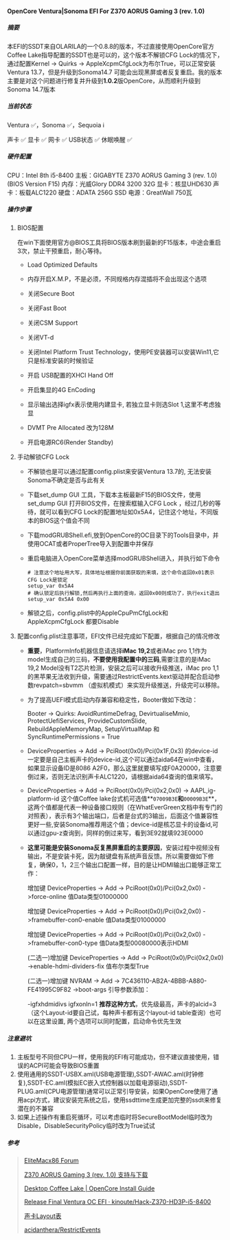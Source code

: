 #### OpenCore  Ventura|Sonoma  EFI For  Z370 AORUS Gaming 3 (rev. 1.0)  

##### 摘要

本EFI的SSDT来自OLARILA的一个0.8.8的版本，不过直接使用OpenCore官方Coffee Lake指导配置的SSDT也是可以的，这个版本不解锁CFG Lock的情况下，通过配置Kernel -> Quirks -> AppleXcpmCfgLock为布尔True，可以正常安装Ventura 13.7，但是升级到Sonoma14.7 可能会出现黑屏或者反复重启。我的版本主要是对这个问题进行修复并升级到**1.0.2**版OpenCore，从而顺利升级到Sonoma 14.7版本

##### 当前状态

Ventura :white_check_mark:，Sonoma :white_check_mark:，Sequoia :information_source:

声卡				:white_check_mark:
显卡				:white_check_mark:
网卡				:white_check_mark:
USB状态		:white_check_mark:
休眠唤醒		:white_check_mark:

##### 硬件配置

CPU：Intel 8th i5-8400
主板：GIGABYTE Z370 AORUS Gaming 3 (rev. 1.0)  (BIOS Version F15)
内存：光威Glory DDR4 3200	32G
显卡：核显UHD630
声卡：板载ALC1220
硬盘：ADATA 256G SSD
电源：GreatWall 750瓦

##### 操作步骤

1. BIOS配置

   在win下面使用官方@BIOS工具将BIOS版本刷到最新的F15版本，中途会重启3次，禁止干预重启，耐心等待。

   + Load Optimized Defaults

   + 内存开启X.M.P，不是必须，不同规格内存混插将不会出现这个选项 

   + 关闭Secure Boot

   + 关闭Fast Boot

   + 关闭CSM Support

   + 关闭VT-d

   + 关闭Intel Platform Trust Technology，使用PE安装器可以安装Win11,它只是标准安装的时候验证

   + 开启 USB配置的XHCI Hand Off

   + 开启集显的4G EnCoding

   + 显示输出选择igfx表示使用内建显卡, 若独立显卡则选Slot 1,这里不考虑独显

   + DVMT Pre Allocated 改为128M

   + 开启电源RC6(Render Standby)

     

2. 手动解锁CFG Lock

   + 不解锁也是可以通过配置config.plist来安装Ventura 13.7的, 无法安装Sonoma不确定是否与此有关

   + 下载set_dump GUI 工具，下载本主板最新F15的BIOS文件，使用set_dump GUI 打开BIOS文件，在搜索框输入CFG Lock ，经过几秒的等待，就可以看到CFG Lock的配置地址如0x5A4，记住这个地址，不同版本的BIOS这个值会不同

   + 下载modGRUBShell.efi,放到OpenCore的OC目录下的Tools目录中，并使用OCAT或者ProperTree导入到配置中并保存

   + 重启电脑进入OpenCore菜单选择modGRUBShell进入，并执行如下命令

     ```
     # 注意这个地址用大写，具体地址根据你前面获取的来填，这个命令返回0x01表示CFG Lock是锁定
     setup_var 0x5A4
     # 确认锁定后执行解锁,然后再执行上面的查询，返回0x00则成功了，执行exit退出
     setup_var 0x5A4 0x00
     ```

   + 解锁之后，config.plist中的AppleCpuPmCfgLock和AppleXcpmCfgLock 都要Disable

     

3. 配置config.plist注意事项，EFI文件已经完成如下配置，根据自己的情况修改

   + **重要**，PlatformInfo机器信息请选择**iMac 19,2**或者iMac pro 1,1作为model生成自己的三码，**不要使用我配置中的三码**,需要注意的是iMac 19,2 Model没有T2芯片检测，安装之后可以接收升级推送，iMac pro 1,1 的黑苹果无法收到升级，需要通过RestrictEvents.kext驱动并配合启动参数revpatch=sbvmm （虚拟机模式）来实现升级推送，升级完可以移除。

   + 为了提高UEFI模式启动内存兼容和稳定性，Booter做如下改动：

     Booter -> Quirks: AvoidRuntimeDefrag, DevirtualiseMmio, ProtectUefiServices, ProvideCustomSlide, RebuildAppleMemoryMap, SetupVirtualMap 和 SyncRuntimePermissions = True

   + DeviceProperties -> Add -> PciRoot(0x0)/Pci(0x1F,0x3) 的device-id一定要是自己主板声卡的device-id,这个可以通过aida64在win中查看，如果显示设备ID是8086 A2F0，那么这里就要填写成F0A20000，注意要倒过来，否则无法识别声卡ALC1220，请根据aida64查询的值来填写。

   + DeviceProperties -> Add -> PciRoot(0x0)/Pci(0x2,0x0) -> AAPL,ig-platform-id 这个值Coffee lake台式机可选值**`07009B3E`**和**`00009B3E`**，这两个值都是代表一种设备接口规则（在WhatEverGreen文档中有专门的对照表），表示有3个输出端口，后者是台式的3输出，后面这个值兼容性更好一些,安装Sonoma推荐用这个值；device-id是核芯显卡的设备id,可以通过gpu-z查询到，同样的倒过来写，看到3E92就填923E0000

   + **这里可能是安装Sonoma反复黑屏重启的主要原因**，安装过程中视频没有输出，不是安装卡死，因为敲键盘有系统声音反馈。所以需要做如下修复，确保0，1，2三个输出口配置一样，目的是让HDMI输出口能够正常工作：

     增加键 DeviceProperties -> Add -> PciRoot(0x0)/Pci(0x2,0x0) ->force-online  值Data类型01000000

     增加键 DeviceProperties -> Add -> PciRoot(0x0)/Pci(0x2,0x0) ->framebuffer-con0-enable 值Data类型01000000

     增加键 DeviceProperties -> Add -> PciRoot(0x0)/Pci(0x2,0x0) ->framebuffer-con0-type  值Data类型00080000表示HDMI
   
     (二选一)增加键 DeviceProperties -> Add -> PciRoot(0x0)/Pci(0x2,0x0) ->enable-hdmi-dividers-fix 值布尔类型True
   
     (二选一)增加键 NVRAM -> Add -> 7C436110-AB2A-4BBB-A880-FE41995C9F82 ->boot-args 引导参数添加：
     
      -igfxhdmidivs  igfxonln=1 **推荐这种方式**，优先级最高，声卡的alcid=3 （这个Layout-id要自己试，每种声卡都有这个layout-id table查询）也可以在这里设置, 两个选项可以同时配置，启动命令优先生效
     
   

##### 注意避坑

1. 主板型号不同但CPU一样，使用我的EFI有可能成功，但不建议直接使用，错误的ACPI可能会导致BIOS重置
2. 使用通用的SSDT-USBX.aml(USB电源管理),SSDT-AWAC.aml(时钟修复),SSDT-EC.aml(模拟EC嵌入式控制器以加载电源驱动),SSDT-PLUG.aml(CPU电源管理)通常可以正常引导安装，如果OpenCore使用了通用acpi方式，建议安装完系统之后，使用ssdttime生成更加完整的ssdt来修复潜在的不兼容
3. 如果上述操作有重启死循环，可以考虑临时将SecureBootModel临时改为Disable，DisableSecurityPolicy临时改为True试试



##### 参考


> [EliteMacx86 Forum](https://elitemacx86.com/threads/gigabyte-z370-aorus-gaming-3-intel-core-i5-8400-32gb-ram-amd-rx-580-opencore.718/)
>
> [Z370 AORUS Gaming 3 (rev. 1.0) 支持与下载 ](https://www.gigabyte.cn/Motherboard/Z370-AORUS-Gaming-3-rev-10/support#support-dl-driver)
>
> [Desktop Coffee Lake | OpenCore Install Guide](https://dortania.github.io/OpenCore-Install-Guide/config.plist/coffee-lake.html#deviceproperties)
>
> [Release Final Ventura OC EFI · kinoute/Hack-Z370-HD3P-i5-8400](https://github.com/acidanthera/WhateverGreen/blob/master/Manual/FAQ.IntelHD.cn.md)
>
> [声卡Layout表](https://github.com/acidanthera/AppleALC/wiki/Supported-codecs)
>
> [acidanthera/RestrictEvents](https://github.com/acidanthera/RestrictEvents)